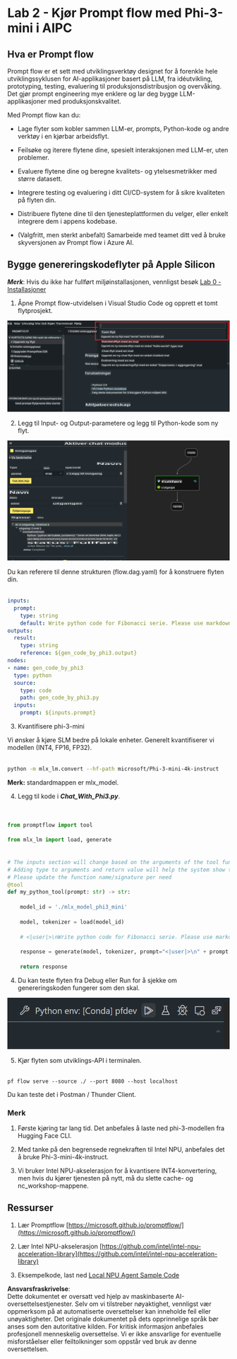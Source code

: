 # **Lab 2 - Kjør Prompt flow med Phi-3-mini i AIPC**

## **Hva er Prompt flow**

Prompt flow er et sett med utviklingsverktøy designet for å forenkle hele utviklingssyklusen for AI-applikasjoner basert på LLM, fra idéutvikling, prototyping, testing, evaluering til produksjonsdistribusjon og overvåking. Det gjør prompt engineering mye enklere og lar deg bygge LLM-applikasjoner med produksjonskvalitet.

Med Prompt flow kan du:

- Lage flyter som kobler sammen LLM-er, prompts, Python-kode og andre verktøy i en kjørbar arbeidsflyt.

- Feilsøke og iterere flytene dine, spesielt interaksjonen med LLM-er, uten problemer.

- Evaluere flytene dine og beregne kvalitets- og ytelsesmetrikker med større datasett.

- Integrere testing og evaluering i ditt CI/CD-system for å sikre kvaliteten på flyten din.

- Distribuere flytene dine til den tjenesteplattformen du velger, eller enkelt integrere dem i appens kodebase.

- (Valgfritt, men sterkt anbefalt) Samarbeide med teamet ditt ved å bruke skyversjonen av Prompt flow i Azure AI.



## **Bygge genereringskodeflyter på Apple Silicon**

***Merk***: Hvis du ikke har fullført miljøinstallasjonen, vennligst besøk [Lab 0 -Installasjoner](./01.Installations.md)

1. Åpne Prompt flow-utvidelsen i Visual Studio Code og opprett et tomt flytprosjekt.

![create](../../../../../../../../../translated_images/pf_create.d6172d8277a78a7fa82cd6ff727ed44e037fa78b662f1f62d5963f36d712d229.no.png)

2. Legg til Input- og Output-parametere og legg til Python-kode som ny flyt.

![flow](../../../../../../../../../translated_images/pf_flow.d5646a323fb7f444c0b98b4521057a592325c583e7ba18bc31500bc0415e9ef3.no.png)

Du kan referere til denne strukturen (flow.dag.yaml) for å konstruere flyten din.

```yaml

inputs:
  prompt:
    type: string
    default: Write python code for Fibonacci serie. Please use markdown as output
outputs:
  result:
    type: string
    reference: ${gen_code_by_phi3.output}
nodes:
- name: gen_code_by_phi3
  type: python
  source:
    type: code
    path: gen_code_by_phi3.py
  inputs:
    prompt: ${inputs.prompt}


```

3. Kvantifisere phi-3-mini

Vi ønsker å kjøre SLM bedre på lokale enheter. Generelt kvantifiserer vi modellen (INT4, FP16, FP32).

```bash

python -m mlx_lm.convert --hf-path microsoft/Phi-3-mini-4k-instruct

```

**Merk:** standardmappen er mlx_model.

4. Legg til kode i ***Chat_With_Phi3.py***.

```python


from promptflow import tool

from mlx_lm import load, generate


# The inputs section will change based on the arguments of the tool function, after you save the code
# Adding type to arguments and return value will help the system show the types properly
# Please update the function name/signature per need
@tool
def my_python_tool(prompt: str) -> str:

    model_id = './mlx_model_phi3_mini'

    model, tokenizer = load(model_id)

    # <|user|>\nWrite python code for Fibonacci serie. Please use markdown as output<|end|>\n<|assistant|>

    response = generate(model, tokenizer, prompt="<|user|>\n" + prompt  + "<|end|>\n<|assistant|>", max_tokens=2048, verbose=True)

    return response


```

4. Du kan teste flyten fra Debug eller Run for å sjekke om genereringskoden fungerer som den skal.

![RUN](../../../../../../../../../translated_images/pf_run.d918637dc00f61e9bdeec37d4cc9646f77d270ac9203bcce13569f3157202b6e.no.png)

5. Kjør flyten som utviklings-API i terminalen.

```

pf flow serve --source ./ --port 8080 --host localhost   

```

Du kan teste det i Postman / Thunder Client.


### **Merk**

1. Første kjøring tar lang tid. Det anbefales å laste ned phi-3-modellen fra Hugging Face CLI.

2. Med tanke på den begrensede regnekraften til Intel NPU, anbefales det å bruke Phi-3-mini-4k-instruct.

3. Vi bruker Intel NPU-akselerasjon for å kvantisere INT4-konvertering, men hvis du kjører tjenesten på nytt, må du slette cache- og nc_workshop-mappene.



## **Ressurser**

1. Lær Promptflow [https://microsoft.github.io/promptflow/](https://microsoft.github.io/promptflow/)

2. Lær Intel NPU-akselerasjon [https://github.com/intel/intel-npu-acceleration-library](https://github.com/intel/intel-npu-acceleration-library)

3. Eksempelkode, last ned [Local NPU Agent Sample Code](../../../../../../../../../code/07.Lab/01/AIPC/local-npu-agent)

**Ansvarsfraskrivelse**:  
Dette dokumentet er oversatt ved hjelp av maskinbaserte AI-oversettelsestjenester. Selv om vi tilstreber nøyaktighet, vennligst vær oppmerksom på at automatiserte oversettelser kan inneholde feil eller unøyaktigheter. Det originale dokumentet på dets opprinnelige språk bør anses som den autoritative kilden. For kritisk informasjon anbefales profesjonell menneskelig oversettelse. Vi er ikke ansvarlige for eventuelle misforståelser eller feiltolkninger som oppstår ved bruk av denne oversettelsen.
